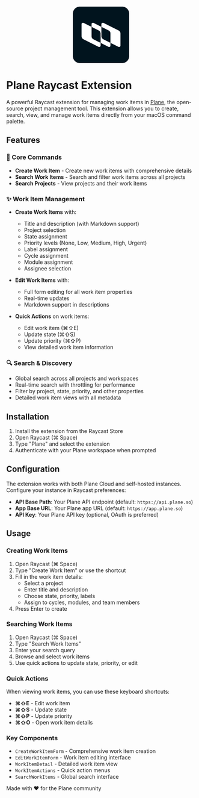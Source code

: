 <p align="center">
  <img src="./assets/plane-icon.png" width="150" height="150" />
</p>

# Plane Raycast Extension

A powerful Raycast extension for managing work items in [Plane](https://plane.so), the open-source project management tool. This extension allows you to create, search, view, and manage work items directly from your macOS command palette.

## Features

### 🚀 Core Commands

- **Create Work Item** - Create new work items with comprehensive details
- **Search Work Items** - Search and filter work items across all projects
- **Search Projects** - View projects and their work items

### ✨ Work Item Management

- **Create Work Items** with:
  - Title and description (with Markdown support)
  - Project selection
  - State assignment
  - Priority levels (None, Low, Medium, High, Urgent)
  - Label assignment
  - Cycle assignment
  - Module assignment
  - Assignee selection

- **Edit Work Items** with:
  - Full form editing for all work item properties
  - Real-time updates
  - Markdown support in descriptions

- **Quick Actions** on work items:
  - Edit work item (⌘⇧E)
  - Update state (⌘⇧S)
  - Update priority (⌘⇧P)
  - View detailed work item information

### 🔍 Search & Discovery

- Global search across all projects and workspaces
- Real-time search with throttling for performance
- Filter by project, state, priority, and other properties
- Detailed work item views with all metadata

## Installation

1. Install the extension from the Raycast Store
2. Open Raycast (⌘ Space)
3. Type "Plane" and select the extension
4. Authenticate with your Plane workspace when prompted

## Configuration

The extension works with both Plane Cloud and self-hosted instances. Configure your instance in Raycast preferences:

- **API Base Path**: Your Plane API endpoint (default: `https://api.plane.so`)
- **App Base URL**: Your Plane app URL (default: `https://app.plane.so`)
- **API Key**: Your Plane API key (optional, OAuth is preferred)

## Usage

### Creating Work Items

1. Open Raycast (⌘ Space)
2. Type "Create Work Item" or use the shortcut
3. Fill in the work item details:
   - Select a project
   - Enter title and description
   - Choose state, priority, labels
   - Assign to cycles, modules, and team members
4. Press Enter to create

### Searching Work Items

1. Open Raycast (⌘ Space)
2. Type "Search Work Items"
3. Enter your search query
4. Browse and select work items
5. Use quick actions to update state, priority, or edit

### Quick Actions

When viewing work items, you can use these keyboard shortcuts:

- **⌘⇧E** - Edit work item
- **⌘⇧S** - Update state
- **⌘⇧P** - Update priority
- **⌘⇧O** - Open work item details

### Key Components

- `CreateWorkItemForm` - Comprehensive work item creation
- `EditWorkItemForm` - Work item editing interface
- `WorkItemDetail` - Detailed work item view
- `WorkItemActions` - Quick action menus
- `SearchWorkItems` - Global search interface

Made with ❤️ for the Plane community
